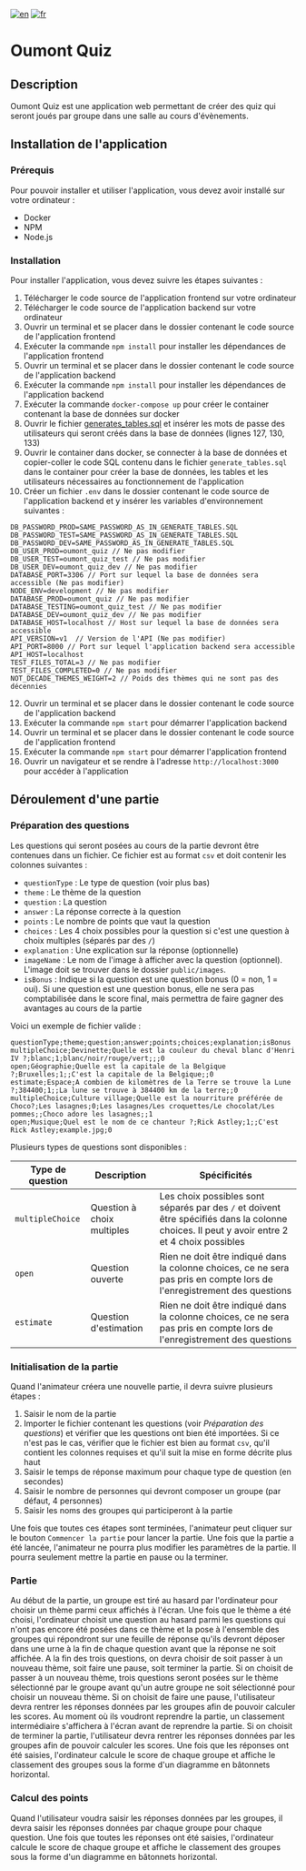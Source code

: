 [![en](https://img.shields.io/badge/language-english-red)](./README.md)
[![fr](https://img.shields.io/badge/langue-français-brightgreen)](./README.fr.md)

# Oumont Quiz

## Description

Oumont Quiz est une application web permettant de créer des quiz qui seront joués par groupe dans une salle au cours d'évènements.

## Installation de l'application

### Prérequis

Pour pouvoir installer et utiliser l'application, vous devez avoir installé sur votre ordinateur :

- Docker
- NPM
- Node.js

### Installation

Pour installer l'application, vous devez suivre les étapes suivantes :

1. Télécharger le code source de l'application frontend sur votre ordinateur
2. Télécharger le code source de l'application backend sur votre ordinateur
3. Ouvrir un terminal et se placer dans le dossier contenant le code source de l'application frontend
4. Exécuter la commande `npm install` pour installer les dépendances de l'application frontend
5. Ouvrir un terminal et se placer dans le dossier contenant le code source de l'application backend
6. Exécuter la commande `npm install` pour installer les dépendances de l'application backend
7. Exécuter la commande `docker-compose up` pour créer le container contenant la base de données sur docker
8. Ouvrir le fichier [generates_tables.sql](./generate_tables.sql) et insérer les mots de passe des utilisateurs qui seront créés dans la base de données (lignes 127, 130, 133)
9. Ouvrir le container dans docker, se connecter à la base de données et copier-coller le code SQL contenu dans le fichier `generate_tables.sql` dans le container pour créer la base de données, les tables et les utilisateurs nécessaires au fonctionnement de l'application
10. Créer un fichier `.env` dans le dossier contenant le code source de l'application backend et y insérer les variables d'environnement suivantes :

```env
DB_PASSWORD_PROD=SAME_PASSWORD_AS_IN_GENERATE_TABLES.SQL
DB_PASSWORD_TEST=SAME_PASSWORD_AS_IN_GENERATE_TABLES.SQL
DB_PASSWORD_DEV=SAME_PASSWORD_AS_IN_GENERATE_TABLES.SQL
DB_USER_PROD=oumont_quiz // Ne pas modifier
DB_USER_TEST=oumont_quiz_test // Ne pas modifier
DB_USER_DEV=oumont_quiz_dev // Ne pas modifier
DATABASE_PORT=3306 // Port sur lequel la base de données sera accessible (Ne pas modifier)
NODE_ENV=development // Ne pas modifier
DATABASE_PROD=oumont_quiz // Ne pas modifier
DATABASE_TESTING=oumont_quiz_test // Ne pas modifier
DATABASE_DEV=oumont_quiz_dev // Ne pas modifier
DATABASE_HOST=localhost // Host sur lequel la base de données sera accessible
API_VERSION=v1  // Version de l'API (Ne pas modifier)
API_PORT=8000 // Port sur lequel l'application backend sera accessible
API_HOST=localhost
TEST_FILES_TOTAL=3 // Ne pas modifier
TEST_FILES_COMPLETED=0 // Ne pas modifier
NOT_DECADE_THEMES_WEIGHT=2 // Poids des thèmes qui ne sont pas des décennies
```

12. Ouvrir un terminal et se placer dans le dossier contenant le code source de l'application backend
13. Exécuter la commande `npm start` pour démarrer l'application backend
14. Ouvrir un terminal et se placer dans le dossier contenant le code source de l'application frontend
15. Exécuter la commande `npm start` pour démarrer l'application frontend
16. Ouvrir un navigateur et se rendre à l'adresse `http://localhost:3000` pour accéder à l'application

## Déroulement d'une partie

### Préparation des questions

Les questions qui seront posées au cours de la partie devront être contenues dans un fichier. Ce fichier est au format `csv` et doit contenir les colonnes suivantes :

- `questionType` : Le type de question (voir plus bas)
- `theme` : Le thème de la question
- `question` : La question
- `answer` : La réponse correcte à la question
- `points` : Le nombre de points que vaut la question
- `choices` : Les 4 choix possibles pour la question si c'est une question à choix multiples (séparés par des `/`)
- `explanation` : Une explication sur la réponse (optionnelle)
- `imageName` : Le nom de l'image à afficher avec la question (optionnel). L'image doit se trouver dans le dossier `public/images`.
- `isBonus` : Indique si la question est une question bonus (0 = non, 1 = oui). Si une question est une question bonus, elle ne sera pas comptabilisée dans le score final, mais permettra de faire gagner des avantages au cours de la partie

Voici un exemple de fichier valide :

```csv
questionType;theme;question;answer;points;choices;explanation;isBonus
multipleChoice;Devinette;Quelle est la couleur du cheval blanc d'Henri IV ?;blanc;1;blanc/noir/rouge/vert;;;0
open;Géographie;Quelle est la capitale de la Belgique ?;Bruxelles;1;;C'est la capitale de la Belgique;;0
estimate;Espace;A combien de kilomètres de la Terre se trouve la Lune ?;384400;1;;La lune se trouve à 384400 km de la terre;;0
multipleChoice;Culture village;Quelle est la nourriture préférée de Choco?;Les lasagnes;0;Les lasagnes/Les croquettes/Le chocolat/Les pommes;;Choco adore les lasagnes;;1
open;Musique;Quel est le nom de ce chanteur ?;Rick Astley;1;;C'est Rick Astley;example.jpg;0
```

Plusieurs types de questions sont disponibles :

| Type de question | Description                | Spécificités                                                                                                                                 |
| ---------------- | -------------------------- | -------------------------------------------------------------------------------------------------------------------------------------------- |
| `multipleChoice` | Question à choix multiples | Les choix possibles sont séparés par des `/` et doivent être spécifiés dans la colonne choices. Il peut y avoir entre 2 et 4 choix possibles |
| `open`           | Question ouverte           | Rien ne doit être indiqué dans la colonne choices, ce ne sera pas pris en compte lors de l'enregistrement des questions                      |
| `estimate`       | Question d'estimation      | Rien ne doit être indiqué dans la colonne choices, ce ne sera pas pris en compte lors de l'enregistrement des questions                      |

### Initialisation de la partie

Quand l'animateur créera une nouvelle partie, il devra suivre plusieurs étapes :

1. Saisir le nom de la partie
2. Importer le fichier contenant les questions (voir _Préparation des questions_) et vérifier que les questions ont bien été importées. Si ce n'est pas le cas, vérifier que le fichier est bien au format `csv`, qu'il contient les colonnes requises et qu'il suit la mise en forme décrite plus haut
3. Saisir le temps de réponse maximum pour chaque type de question (en secondes)
4. Saisir le nombre de personnes qui devront composer un groupe (par défaut, 4 personnes)
5. Saisir les noms des groupes qui participeront à la partie

Une fois que toutes ces étapes sont terminées, l'animateur peut cliquer sur le bouton `Commencer la partie` pour lancer la partie. Une fois que la partie a été lancée, l'animateur ne pourra plus modifier les paramètres de la partie. Il pourra seulement mettre la partie en pause ou la terminer.

### Partie

Au début de la partie, un groupe est tiré au hasard par l'ordinateur pour choisir un thème parmi ceux affichés à l'écran. Une fois que le thème a été choisi, l'ordinateur choisit une question au hasard parmi les questions qui n'ont pas encore été posées dans ce thème et la pose à l'ensemble des groupes qui répondront sur une feuille de réponse qu'ils devront déposer dans une urne à la fin de chaque question avant que la réponse ne soit affichée.
A la fin des trois questions, on devra choisir de soit passer à un nouveau thème, soit faire une pause, soit terminer la partie. Si on choisit de passer à un nouveau thème, trois questions seront posées sur le thème sélectionné par le groupe avant qu'un autre groupe ne soit sélectionné pour choisir un nouveau thème. Si on choisit de faire une pause, l'utilisateur devra rentrer les réponses données par les groupes afin de pouvoir calculer les scores. Au moment où ils voudront reprendre la partie, un classement intermédiaire s'affichera à l'écran avant de reprendre la partie. Si on choisit de terminer la partie, l'utilisateur devra rentrer les réponses données par les groupes afin de pouvoir calculer les scores. Une fois que les réponses ont été saisies, l'ordinateur calcule le score de chaque groupe et affiche le classement des groupes sous la forme d'un diagramme en bâtonnets horizontal.

### Calcul des points

Quand l'utilisateur voudra saisir les réponses données par les groupes, il devra saisir les réponses données par chaque groupe pour chaque question.
Une fois que toutes les réponses ont été saisies, l'ordinateur calcule le score de chaque groupe et affiche le classement des groupes sous la forme d'un diagramme en bâtonnets horizontal.
